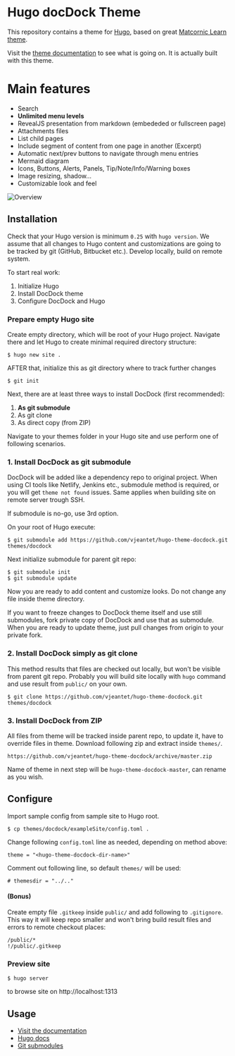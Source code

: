 # Hugo docDock Theme

This repository contains a theme for [Hugo](https://gohugo.io/), based on great [Matcornic Learn theme](https://github.com/matcornic/hugo-theme-learn/).

Visit the [theme documentation](http://docdock.netlify.com/) to see what is going on. It is actually built with this theme.

# Main features

- Search
- **Unlimited menu levels**
- RevealJS presentation from markdown (embededed or fullscreen page)
- Attachments files
- List child pages
- Include segment of content from one page in another (Excerpt)
- Automatic next/prev buttons to navigate through menu entries
- Mermaid diagram
- Icons, Buttons, Alerts, Panels, Tip/Note/Info/Warning boxes
- Image resizing, shadow...
- Customizable look and feel


![Overview](https://github.com/vjeantet/hugo-theme-docdock/raw/master/images/tn.png)

## Installation

Check that your Hugo version is minimum `0.25` with `hugo version`. We assume that all changes to Hugo content and customizations are going to be tracked by git (GitHub, Bitbucket etc.). Develop locally, build on remote system.

To start real work:

1. Initialize Hugo
2. Install DocDock theme
3. Configure DocDock and Hugo

### Prepare empty Hugo site

Create empty directory, which will be root of your Hugo project. Navigate there and let Hugo to create minimal required directory structure:
```
$ hugo new site .
```
AFTER that, initialize this as git directory where to track further changes
```
$ git init
```

Next, there are at least three ways to install DocDock (first recommended):

1. **As git submodule**
2. As git clone
3. As direct copy (from ZIP)

Navigate to your themes folder in your Hugo site and use perform one of following scenarios.

### 1. Install DocDock as git submodule
DocDock will be added like a dependency repo to original project. When using CI tools like Netlify, Jenkins etc., submodule method is required, or you will get `theme not found` issues. Same applies when building site on remote server trough SSH.

If submodule is no-go, use 3rd option.

On your root of Hugo execute:

```
$ git submodule add https://github.com/vjeantet/hugo-theme-docdock.git themes/docdock
```
Next initialize submodule for parent git repo:

```
$ git submodule init
$ git submodule update
```

Now you are ready to add content and customize looks. Do not change any file inside theme directory.

If you want to freeze changes to DocDock theme itself and use still submodules, fork private copy of DocDock and use that as submodule. When you are ready to update theme, just pull changes from origin to your private fork.

### 2. Install DocDock simply as git clone
This method results that files are checked out locally, but won't be visible from parent git repo. Probably you will build site locally with `hugo` command and use result from `public/` on your own.

```
$ git clone https://github.com/vjeantet/hugo-theme-docdock.git themes/docdock
```


### 3. Install DocDock from ZIP

All files from theme will be tracked inside parent repo, to update it, have to override files in theme. Download following zip and extract inside `themes/`.

```
https://github.com/vjeantet/hugo-theme-docdock/archive/master.zip
```
Name of theme in next step will be `hugo-theme-docdock-master`, can rename as you wish.

## Configure

Import sample config from sample site to Hugo root.

```
$ cp themes/docdock/exampleSite/config.toml .
```

Change following `config.toml` line as needed, depending on method above:
```
theme = "<hugo-theme-docdock-dir-name>"
```
Comment out following line, so default `themes/` will be used:

```
# themesdir = "../.."
```

#### (Bonus)
Create empty file `.gitkeep` inside `public/` and add following to `.gitignore`.  This way it will keep repo smaller and won't bring build result files and errors to remote checkout places:
```
/public/*
!/public/.gitkeep
```

### Preview site
```
$ hugo server
```
to browse site on http://localhost:1313

## Usage

- [Visit the documentation](http://docdock.netlify.com/)
- [Hugo docs](https://gohugo.io/getting-started/configuration/)
- [Git submodules](https://git-scm.com/docs/git-submodule)
